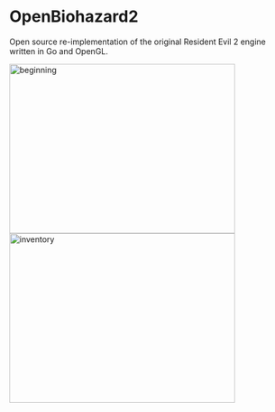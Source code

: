 # OpenBiohazard2
Open source re-implementation of the original Resident Evil 2 engine written in Go and OpenGL.

<div style="display:inline-block;">
<img src="https://github.com/samuelyuan/OpenBiohazard2/raw/master/screenshots/beginning.png" alt="beginning" width="400" height="300" />
<img src="https://github.com/samuelyuan/OpenBiohazard2/raw/master/screenshots/inventory.png" alt="inventory" width="400" height="300" />
</div>
